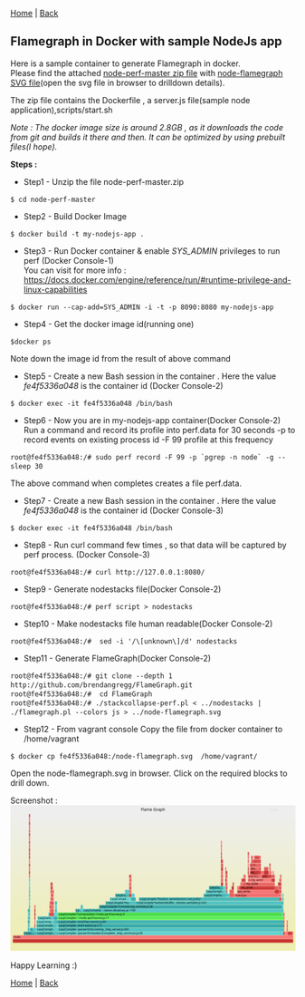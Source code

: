 [Home](https://debbiswal.github.io/Tech-BITE/) \| [Back](https://debbiswal.github.io/Tech-BITE/#docker)  

## Flamegraph in Docker with sample NodeJs app  

Here is a sample container to generate Flamegraph in docker.  
Please find the attached [node-perf-master zip file](https://github.com/debbiswal/Tech-BITE/raw/master/Docker/Art-4/node-perf-master.zip) with [node-flamegraph SVG file](https://github.com/debbiswal/Tech-BITE/raw/master/Docker/Art-4/node-flamegraph.svg)(open the svg file in browser to drilldown details).  

The zip file contains the Dockerfile , a server.js file(sample node application),scripts/start.sh  

*Note : The docker image size is around 2.8GB , as it downloads the code from git and builds it there and then. It can be optimized by using prebuilt files(I hope).*  

**Steps :**  

* Step1 - Unzip the file node-perf-master.zip   
```
$ cd node-perf-master
```  

* Step2 - Build Docker Image  
```
$ docker build -t my-nodejs-app .
```  

* Step3 - Run Docker container & enable *SYS_ADMIN* privileges to run perf (Docker Console-1)  
You can visit for more info : https://docs.docker.com/engine/reference/run/#runtime-privilege-and-linux-capabilities  
```
$ docker run --cap-add=SYS_ADMIN -i -t -p 8090:8080 my-nodejs-app
```  

* Step4 - Get the docker image id(running one)  
```
$docker ps
```  
Note down the image id from the result of above command  

* Step5 - Create a new Bash session in the container . Here the value *fe4f5336a048*  is the container id (Docker Console-2)  
```
$ docker exec -it fe4f5336a048 /bin/bash
```  

* Step6 - Now you are in my-nodejs-app container(Docker Console-2)  
Run a command and record its profile into perf.data for 30 seconds -p to record events on existing process id -F 99 profile at this frequency  
```
root@fe4f5336a048:/# sudo perf record -F 99 -p `pgrep -n node` -g -- sleep 30
```  
The above command when completes creates a file perf.data.

* Step7 - Create a new Bash session in the container . Here the value *fe4f5336a048*  is the container id (Docker Console-3)  
```
$ docker exec -it fe4f5336a048 /bin/bash
```  

* Step8 - Run curl command few times , so that  data will be captured by perf process. (Docker Console-3)
```
root@fe4f5336a048:/# curl http://127.0.0.1:8080/
```  

* Step9 - Generate nodestacks file(Docker Console-2)
```
root@fe4f5336a048:/# perf script > nodestacks
```  

* Step10 - Make nodestacks file human readable(Docker Console-2)
```
root@fe4f5336a048:/#  sed -i '/\[unknown\]/d' nodestacks
```  

* Step11 - Generate FlameGraph(Docker Console-2)
```
root@fe4f5336a048:/# git clone --depth 1 http://github.com/brendangregg/FlameGraph.git
root@fe4f5336a048:/#  cd FlameGraph
root@fe4f5336a048:/# ./stackcollapse-perf.pl < ../nodestacks | ./flamegraph.pl --colors js > ../node-flamegraph.svg
```  

* Step12 - From vagrant console Copy the file from docker container to /home/vagrant
```
$ docker cp fe4f5336a048:/node-flamegraph.svg  /home/vagrant/
```  

Open the node-flamegraph.svg in browser. Click on the required blocks to drill down.  

Screenshot :  
[![](node-flamegraph.svg) ](node-flamegraph.svg)


Happy Learning :)  

[Home](https://debbiswal.github.io/Tech-BITE/) \| [Back](https://debbiswal.github.io/Tech-BITE/#docker)  
